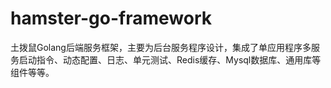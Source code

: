 # hamster-go-framework
土拨鼠Golang后端服务框架，主要为后台服务程序设计，集成了单应用程序多服务启动指令、动态配置、日志、单元测试、Redis缓存、Mysql数据库、通用库等组件等等。 
